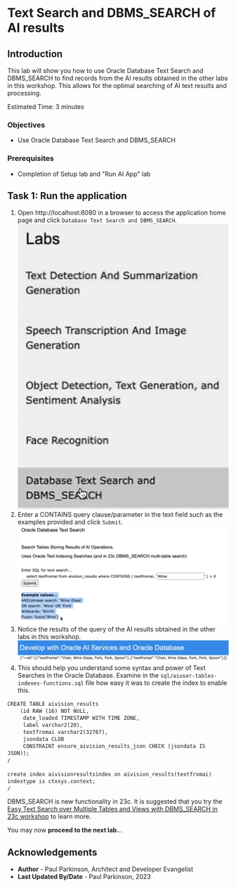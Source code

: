 # Text Search and DBMS_SEARCH of AI results

## Introduction

This lab will show you how to use Oracle Database Text Search and DBMS_SEARCH to find records from the AI results obtained in the other labs in this workshop.
This allows for the optimal searching of AI text results and processing.

Estimated Time:  3 minutes


### Objectives

-   Use Oracle Database Text Search and DBMS_SEARCH

### Prerequisites

- Completion of Setup lab and "Run AI App" lab

## Task 1: Run the application

1. Open http://localhost:8080 in a browser to access the application home page and click `Database Text Search and DBMS_SEARCH`.
   ![select search](images/search1.png " ")
2. Enter a CONTAINS query clause/parameter in the text field such as the examples provided and click `Submit`.
   ![enter query](images/search2.png " ")
3. Notice the results of the query of the AI results obtained in the other labs in this workshop.
   ![view results](images/search3.png " ")
4. This should help you understand some syntax and power of Text Searches in the Oracle Database. Examine in the `sql/aiuser-tables-indexes-functions.sql` file how easy it was to create the index to enable this.

```
CREATE TABLE aivision_results
    (id RAW (16) NOT NULL,
     date_loaded TIMESTAMP WITH TIME ZONE,
     label varchar2(20),
     textfromai varchar2(32767),
     jsondata CLOB
     CONSTRAINT ensure_aivision_results_json CHECK (jsondata IS JSON));
/

create index aivisionresultsindex on aivision_results(textfromai) indextype is ctxsys.context;
/
```

DBMS_SEARCH is new functionality in 23c.  It is suggested that you try the [Easy Text Search over Multiple Tables and Views with DBMS_SEARCH in 23c workshop](https://apexapps.oracle.com/pls/apex/r/dbpm/livelabs/view-workshop?wid=3721) to learn more.

You may now **proceed to the next lab.**..

## Acknowledgements

* **Author** - Paul Parkinson, Architect and Developer Evangelist
* **Last Updated By/Date** - Paul Parkinson, 2023
